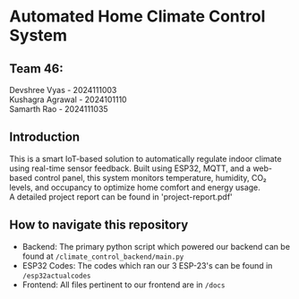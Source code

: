 # Automated Home Climate Control System

## Team 46:
Devshree Vyas - 2024111003<br />
Kushagra Agrawal - 2024101110<br />
Samarth Rao - 2024111035

## Introduction
This is a smart IoT-based solution to automatically regulate indoor climate using real-time sensor feedback. Built using ESP32, MQTT, and a web-based control panel, this system monitors temperature, humidity, CO₂ levels, and occupancy to optimize home comfort and energy usage. <br />
A detailed project report can be found in 'project-report.pdf'

## How to navigate this repository

- Backend: The primary python script which powered our backend can be found at `/climate_control_backend/main.py`<br />
- ESP32 Codes: The codes which ran our 3 ESP-23's can be found in `/esp32actualcodes`<br />
- Frontend: All files pertinent to our frontend are in `/docs`
